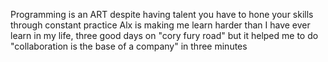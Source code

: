 Programming is an ART despite having talent you have to hone your skills through constant practice
Alx is making me learn harder than I have ever learn in my life, three good days on "cory fury road" but it helped me to do "collaboration is the base of a company" in three minutes
